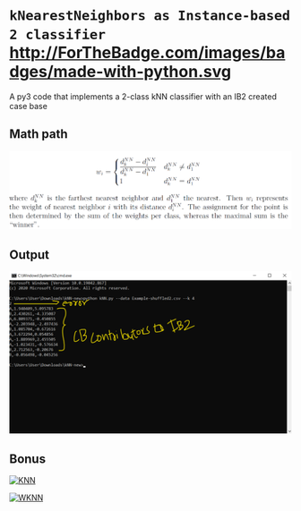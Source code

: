 # `kNearestNeighbors as Instance-based 2 classifier` http://ForTheBadge.com/images/badges/made-with-python.svg
A py3 code that implements a 2-class kNN classifier with an IB2 created case base 

## Math path
![KNN](https://github.com/ranjiGT/kNearestNeighbors-IB2/blob/main/mathpath4.png)

## Output
![OP4](https://github.com/ranjiGT/kNearestNeighbors-IB2/blob/main/op4.png)

## Bonus

[![KNN](https://img.youtube.com/vi/Pqo9o0286Qs/maxresdefault.jpg)](https://youtu.be/Pqo9o0286Qs)

[![WKNN](https://img.youtube.com/vi/tD2YGm2rbPw/maxresdefault.jpg)](https://youtu.be/tD2YGm2rbPw)
